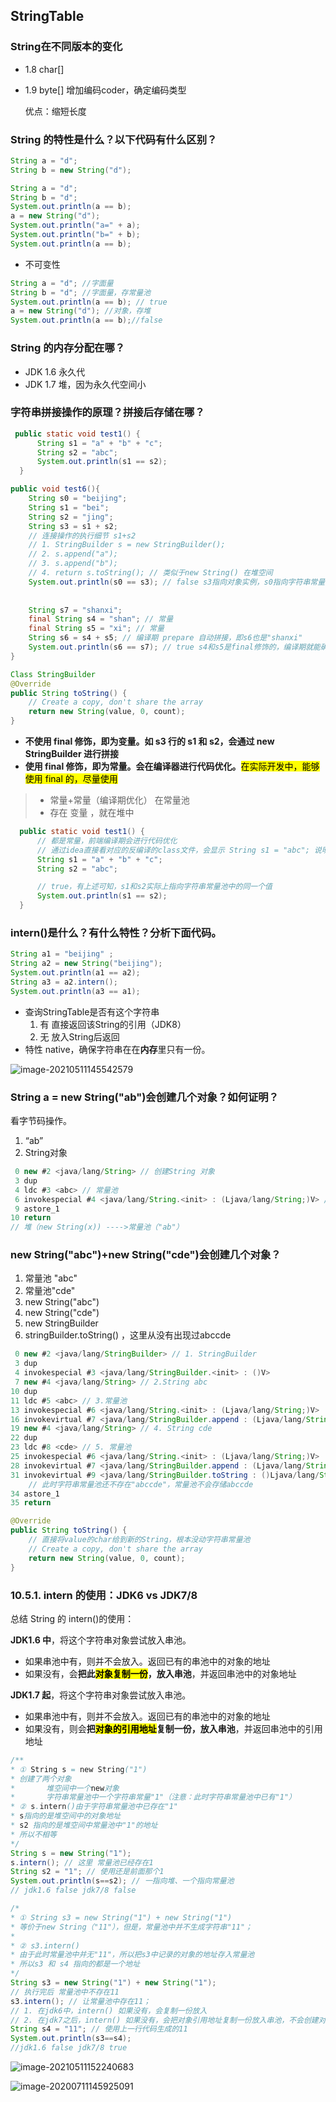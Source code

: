 ## StringTable

### String在不同版本的变化

- 1.8 char[]

- 1.9 byte[] 增加编码coder，确定编码类型

  优点：缩短长度

### String 的特性是什么？以下代码有什么区别？

```java
String a = "d"; 
String b = new String("d");

String a = "d"; 
String b = "d"; 
System.out.println(a == b);
a = new String("d"); 
System.out.println("a=" + a);
System.out.println("b=" + b);
System.out.println(a == b);
```

- 不可变性

```java
String a = "d"; //字面量
String b = "d"; //字面量，存常量池
System.out.println(a == b); // true
a = new String("d"); //对象，存堆
System.out.println(a == b);//false
```

### String 的内存分配在哪？

- JDK 1.6 永久代
- JDK 1.7 堆，因为永久代空间小

### 字符串拼接操作的原理？拼接后存储在哪？

```java
 public static void test1() {
      String s1 = "a" + "b" + "c";
      String s2 = "abc";
      System.out.println(s1 == s2);
  }
```

```java
public void test6(){
    String s0 = "beijing";
    String s1 = "bei";
    String s2 = "jing";
    String s3 = s1 + s2;
    // 连接操作的执行细节 s1+s2 
    // 1. StringBuilder s = new StringBuilder();
    // 2. s.append("a");
    // 3. s.append("b");
    // 4. return s.toString(); // 类似于new String() 在堆空间
    System.out.println(s0 == s3); // false s3指向对象实例，s0指向字符串常量池中的"beijing"
    
    
    String s7 = "shanxi";
    final String s4 = "shan"; // 常量
    final String s5 = "xi"; // 常量
    String s6 = s4 + s5; // 编译期 prepare 自动拼接，即s6也是"shanxi"
    System.out.println(s6 == s7); // true s4和s5是final修饰的，编译期就能确定s6的值了
}

Class StringBuilder
@Override
public String toString() {
    // Create a copy, don't share the array
    return new String(value, 0, count);
}

```

- **不使用 final 修饰，即为变量。**如 s3 行的 s1 和 s2，会**通过 new StringBuilder 进行拼接**
- **使用 final 修饰，即为常量。会在编译器进行代码优化。**<mark>在实际开发中，能够使用 final 的，尽量使用</mark>

> - 常量+常量（编译期优化） 在常量池
> - 存在 变量 ，就在堆中

```java
  public static void test1() {
      // 都是常量，前端编译期会进行代码优化
      // 通过idea直接看对应的反编译的class文件，会显示 String s1 = "abc"; 说明做了代码优化
      String s1 = "a" + "b" + "c";
      String s2 = "abc";

      // true，有上述可知，s1和s2实际上指向字符串常量池中的同一个值
      System.out.println(s1 == s2);
  }
```

### intern()是什么？有什么特性？分析下面代码。

```java
String a1 = "beijing" ;
String a2 = new String("beijing");
System.out.println(a1 == a2);
String a3 = a2.intern();
System.out.println(a3 == a1); 
```

- 查询StringTable是否有这个字符串
  1. 有 直接返回该String的引用（JDK8）
  2. 无 放入String后返回
- 特性 native，确保字符串在在**内存**里只有一份。

![image-20210511145542579](http://42.192.130.83:9000/picgo/imgs/b3657b493efaf41f83b72e2debffb14b.png)

### String a = new String("ab")会创建几个对象？如何证明？

看字节码操作。

1. “ab”
2. String对象

```java
 0 new #2 <java/lang/String> // 创建String 对象
 3 dup
 4 ldc #3 <abc> // 常量池
 6 invokespecial #4 <java/lang/String.<init> : (Ljava/lang/String;)V> // 虚方法
 9 astore_1
10 return
// 堆（new String(x)) ---->常量池（"ab"）
```

### new String("abc")+new String("cde")会创建几个对象？

1. 常量池 "abc"
2. 常量池"cde"
3. new String("abc")
4. new String("cde")
5. new StringBuilder
6. stringBuilder.toString() ，这里从没有出现过abccde

```java
 0 new #2 <java/lang/StringBuilder> // 1. StringBuilder
 3 dup
 4 invokespecial #3 <java/lang/StringBuilder.<init> : ()V>
 7 new #4 <java/lang/String> // 2.String abc
10 dup
11 ldc #5 <abc> // 3.常量池
13 invokespecial #6 <java/lang/String.<init> : (Ljava/lang/String;)V>
16 invokevirtual #7 <java/lang/StringBuilder.append : (Ljava/lang/String;)Ljava/lang/StringBuilder;>
19 new #4 <java/lang/String> // 4. String cde
22 dup
23 ldc #8 <cde> // 5. 常量池
25 invokespecial #6 <java/lang/String.<init> : (Ljava/lang/String;)V>
28 invokevirtual #7 <java/lang/StringBuilder.append : (Ljava/lang/String;)Ljava/lang/StringBuilder;>
31 invokevirtual #9 <java/lang/StringBuilder.toString : ()Ljava/lang/String;> //6.  StringBuilde return new String(char[] c)返回值
    // 此时字符串常量池还不存在"abccde"，常量池不会存储abccde
34 astore_1
35 return
```

```java
@Override
public String toString() {
    // 直接将value的char给到新的String，根本没动字符串常量池
    // Create a copy, don't share the array
    return new String(value, 0, count);
}
```

### 10.5.1. intern 的使用：JDK6 vs JDK7/8

总结 String 的 intern()的使用：

**JDK1.6 中**，将这个字符串对象尝试放入串池。

- 如果串池中有，则并不会放入。返回已有的串池中的对象的地址
- 如果没有，会**把此<mark>对象复制一份</mark>，放入串池**，并返回串池中的对象地址

**JDK1.7 起**，将这个字符串对象尝试放入串池。

- 如果串池中有，则并不会放入。返回已有的串池中的对象的地址
- 如果没有，则会**把<mark>对象的引用地址</mark>复制一份，放入串池**，并返回串池中的引用地址

```java
/** 
* ① String s = new String("1") 
* 创建了两个对象 
* 		堆空间中一个new对象 
* 		字符串常量池中一个字符串常量"1"（注意：此时字符串常量池中已有"1"） 
* ② s.intern()由于字符串常量池中已存在"1"   
* s指向的是堆空间中的对象地址 
* s2 指向的是堆空间中常量池中"1"的地址 
* 所以不相等 
*/
String s = new String("1"); 
s.intern(); // 这里 常量池已经存在1
String s2 = "1"; // 使用还是前面那个1
System.out.println(s==s2); // 一指向堆、一个指向常量池
// jdk1.6 false jdk7/8 false

/* 
* ① String s3 = new String("1") + new String("1") 
* 等价于new String（"11"），但是，常量池中并不生成字符串"11"； 
* 
* ② s3.intern() 
* 由于此时常量池中并无"11"，所以把s3中记录的对象的地址存入常量池 
* 所以s3 和 s4 指向的都是一个地址
*/
String s3 = new String("1") + new String("1");
// 执行完后 常量池中不存在11
s3.intern(); // 让常量池中存在11；
// 1. 在jdk6中，intern() 如果没有，会复制一份放入
// 2. 在jdk7之后，intern() 如果没有，会把对象引用地址复制一份放入串池，不会创建对象
String s4 = "11"; // 使用上一行代码生成的11
System.out.println(s3==s4);  
//jdk1.6 false jdk7/8 true

```

![image-20210511152240683](http://42.192.130.83:9000/picgo/imgs/4c11070481d7c3cdb566163802cf582b.png)

![image-20200711145925091](http://42.192.130.83:9000/picgo/imgs/3a3bab69ad3c6302ea00c301dffb5193.png)


